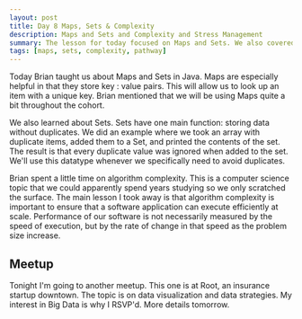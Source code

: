 ```yaml
---
layout: post
title: Day 8 Maps, Sets & Complexity
description: Maps and Sets and Complexity and Stress Management
summary: The lesson for today focused on Maps and Sets. We also covered algorithm complexity briefly and had a pathway event on managing Bootcamp Blues. 
tags: [maps, sets, complexity, pathway]
---
```


Today Brian taught us about Maps and Sets in Java. Maps are especially helpful in that they store key : value pairs. This will allow us to look up an item with a unique key. Brian mentioned that we will be using Maps quite a bit throughout the cohort. 

We also learned about Sets. Sets have one main function: storing data without duplicates. We did an example where we took an array with duplicate items, added them to a Set, and printed the contents of the set. The result is that every duplicate value was ignored when added to the set. We'll use this datatype whenever we specifically need to avoid duplicates. 

Brian spent a little time on algorithm complexity. This is a computer science topic that we could apparently spend years studying so we only scratched the surface. The main lesson I took away is that algorithm complexity is important to ensure that a software application can execute efficiently at scale. Performance of our software is not necessarily measured by the speed of execution, but by the rate of change in that speed as the problem size increase.

## Meetup
Tonight I'm going to another meetup. This one is at Root, an insurance startup downtown. The topic is on data visualization and data strategies. My interest in Big Data is why I RSVP'd. More details tomorrow. 







